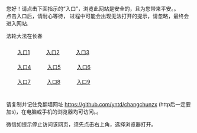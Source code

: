 您好！请点击下面指示的“入口”，浏览此网站是安全的，且为您带来平安。。 <br/>
点击入口后，请耐心等待， 过程中可能会出现无法打开的提示，请忽略，最终会进入网站. </br>

法轮大法在长春<br/>
<div style="padding:10px"><a style="margin:20px" target="_blank" href="https://d21shtcl2zx5ya.cloudfront.net/2Qpsp?kuqhp" id="ccLink1" rel="nofollow">入口1</a> <a target="_blank" style="margin:20px" href="https://d2jk6es3h1gfie.cloudfront.net/2Qpsp?ddeqgspz" id="ccLink2" rel="nofollow">入口2</a> <a style="margin:20px" target="_blank" href="https://d1ysaol91vui2a.cloudfront.net/2Qpsp?keaefa" id="ccLink3" rel="nofollow">入口3</a></div>

<div style="padding:10px" ><a style="margin:20px" target="_blank" href="https://d21shtcl2zx5ya.cloudfront.net/2Qpsp?kuqhp" id="ccLink4" rel="nofollow">入口4</a> <a style="margin:20px" href="https://d2jk6es3h1gfie.cloudfront.net/2Qpsp?ddeqgspz" target="_blank" id="ccLink5" rel="nofollow">入口5</a> <a style="margin:20px" href="https://d1ysaol91vui2a.cloudfront.net/2Qpsp?keaefa" target="_blank" id="ccLink6" rel="nofollow">入口6</a></div>

<div style="padding:10px"><a style="margin:20px" target="_blank" href="https://d21shtcl2zx5ya.cloudfront.net/2Qpsp?kuqhp" id="ccLink7" rel="nofollow">入口7</a> <a style="margin:20px" href="https://d2jk6es3h1gfie.cloudfront.net/2Qpsp?ddeqgspz" target="_blank" id="ccLink8" rel="nofollow">入口8</a> <a style="margin:20px" target="_blank" href="https://d1ysaol91vui2a.cloudfront.net/2Qpsp?keaefa" id="ccLink9" rel="nofollow">入口9</a></div>

<br/>



请复制并记住免翻墙网址 https://github.com/yntd/changchunzx (http后一定要加s)，在电脑或手机的浏览器均可访问。。<br/>

微信如提示停止访问该网页，须先点击右上角，选择浏览器打开。
